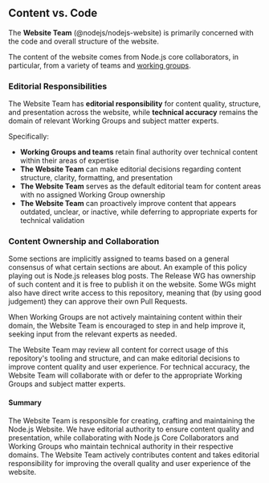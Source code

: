 ## Content vs. Code

The **Website Team** (@nodejs/nodejs-website) is primarily concerned with the code and overall structure of the website.

The content of the website comes from Node.js core collaborators, in particular, from a variety of teams and [working groups](https://github.com/nodejs/TSC/blob/main/WORKING_GROUPS.md#current-working-groups).

### Editorial Responsibilities

The Website Team has **editorial responsibility** for content quality, structure, and presentation across the website, while **technical accuracy** remains the domain of relevant Working Groups and subject matter experts.

Specifically:

- **Working Groups and teams** retain final authority over technical content within their areas of expertise
- **The Website Team** can make editorial decisions regarding content structure, clarity, formatting, and presentation
- **The Website Team** serves as the default editorial team for content areas with no assigned Working Group ownership
- **The Website Team** can proactively improve content that appears outdated, unclear, or inactive, while deferring to appropriate experts for technical validation

### Content Ownership and Collaboration

Some sections are implicitly assigned to teams based on a general consensus of what certain sections are about. An example of this policy playing out is Node.js releases blog posts. The Release WG has ownership of such content and it is free to publish it on the website. Some WGs might also have direct write access to this repository, meaning that (by using good judgement) they can approve their own Pull Requests.

When Working Groups are not actively maintaining content within their domain, the Website Team is encouraged to step in and help improve it, seeking input from the relevant experts as needed.

The Website Team may review all content for correct usage of this repository's tooling and structure, and can make editorial decisions to improve content quality and user experience. For technical accuracy, the Website Team will collaborate with or defer to the appropriate Working Groups and subject matter experts.

#### Summary

The Website Team is responsible for creating, crafting and maintaining the Node.js Website. We have editorial authority to ensure content quality and presentation, while collaborating with Node.js Core Collaborators and Working Groups who maintain technical authority in their respective domains. The Website Team actively contributes content and takes editorial responsibility for improving the overall quality and user experience of the website.
